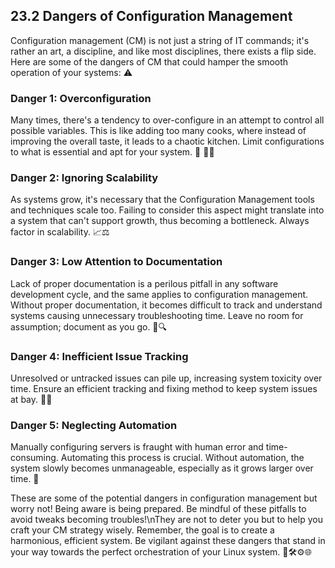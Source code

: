 ## 23.2 Dangers of Configuration Management

Configuration management (CM) is not just a string of IT commands; it's rather an art, a discipline, and like most disciplines, there exists a flip side. Here are some of the dangers of CM that could hamper the smooth operation of your systems: ⚠️

### Danger 1: Overconfiguration
Many times, there's a tendency to over-configure in an attempt to control all possible variables. This is like adding too many cooks, where instead of improving the overall taste, it leads to a chaotic kitchen. Limit configurations to what is essential and apt for your system. 🥣 🙅‍♀️

### Danger 2: Ignoring Scalability
As systems grow, it's necessary that the Configuration Management tools and techniques scale too. Failing to consider this aspect might translate into a system that can't support growth, thus becoming a bottleneck. Always factor in scalability. 📈⚖️

### Danger 3: Low Attention to Documentation
Lack of proper documentation is a perilous pitfall in any software development cycle, and the same applies to configuration management. Without proper documentation, it becomes difficult to track and understand systems causing unnecessary troubleshooting time. Leave no room for assumption; document as you go. 📝🔍

### Danger 4: Inefficient Issue Tracking
Unresolved or untracked issues can pile up, increasing system toxicity over time. Ensure an efficient tracking and fixing method to keep system issues at bay. 🐛🚫

### Danger 5: Neglecting Automation
Manually configuring servers is fraught with human error and time-consuming. Automating this process is crucial. Without automation, the system slowly becomes unmanageable, especially as it grows larger over time. 🤖

These are some of the potential dangers in configuration management but worry not! Being aware is being prepared. Be mindful of these pitfalls to avoid tweaks becoming troubles!\nThey are not to deter you but to help you craft your CM strategy wisely. Remember, the goal is to create a harmonious, efficient system. Be vigilant against these dangers that stand in your way towards the perfect orchestration of your Linux system. 🎼🛠️⚙️🌐